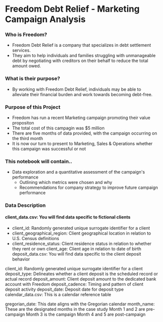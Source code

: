 # Freedom Debt Relief - Marketing Campaign Analysis

### Who is Freedom?

+ Freedom Debt Relief is a company that specializes in debt settlement services.
+ They aim to help individuals and families struggling with unmanageable debt by negotiating with creditors on their behalf to reduce the total amount owed.

### What is their purpose?

+ By working with Freedom Debt Relief, individuals may be able to alleviate their financial burden and work towards becoming debt-free.

### Purpose of this Project

+ Freedom has run a recent Marketing campaign promoting their value propositon
+ The total cost of this campagin was $5 million
+ There are five months of data provided, with the campaign occurring on the third month
+ It is now our turn to present to Marketing, Sales & Operations whether this campaign was successful or not

### This notebook will contain..

+ Data exploration and a quantitative assessment of the campaign's performance
  - Outlining which metrics were chosen and why
  - Recommendations for company strategy to improve future campaign performance
 
### Data Description
#### client_data.csv: You will find data specific to fictional clients

+ client_id: Randomly generated unique surrogate identifier for a client
+ client_geographical_region: Client geographical location in relation to U.S. Census definitions
+ client_residence_status: Client residence status in relation to whether they rent or own
client_age: Client age in relation to date of birth
deposit_data.csv: You will find data specific to the client deposit behavior

client_id: Randomly generated unique surrogate identifier for a client
deposit_type: Delineates whether a client deposit is the scheduled record or actual record
deposit_amount: Client deposit amount to the dedicated bank account with Freedom
deposit_cadence: Timing and pattern of client deposit activity
deposit_date: Deposit date for deposit type
calendar_data.csv: This is a calendar reference table

gregorian_date: This date aligns with the Gregorian calendar
month_name: These are the designated months in the case study
Month 1 and 2 are pre-campaign
Month 3 is the campaign
Month 4 and 5 are post-campaign
